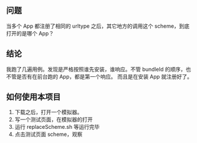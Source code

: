 ## 问题
当多个 App 都注册了相同的 urltype 之后，其它地方的调用这个 scheme，到底打开的是哪个 App？

## 结论
我跑了几遍用例。发现是严格按照谁先安装，谁响应。不管 bundleId 的顺序，也不管是否有在前台跑的 App，都是第一个响应。
而且是在安装 App 就注册好了。

## 如何使用本项目

1. 下载之后，打开一个模拟器。
2. 写一个测试页面，在模拟器的打开
3. 运行 replaceScheme.sh 等运行完毕
4. 点击测试页面 scheme，观察
